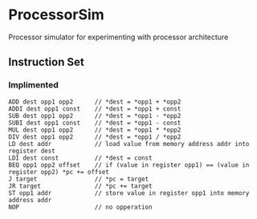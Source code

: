 # ProcessorSim

Processor simulator for experimenting with processor architecture

## Instruction Set

### Implimented
```
ADD dest opp1 opp2		// *dest = *opp1 + *opp2
ADDI dest opp1 const	// *dest = *opp1 + const
SUB dest opp1 opp2 		// *dest = *opp1 - *opp2
SUBI dest opp1 const	// *dest = *opp1 - const
MUL dest opp1 opp2 		// *dest = *opp1 * *opp2
DIV dest opp1 opp2 		// *dest = *opp1 / *opp2
LD dest addr			// load value from memory address addr into register dest
LDI dest const			// *dest = const
BEQ opp1 opp2 offset	// if (value in register opp1) == (value in register opp2) *pc += offset
J target				// *pc = target
JR target				// *pc += target
ST opp1 addr			// store value in register opp1 into memory address addr
NOP						// no opperation
```
